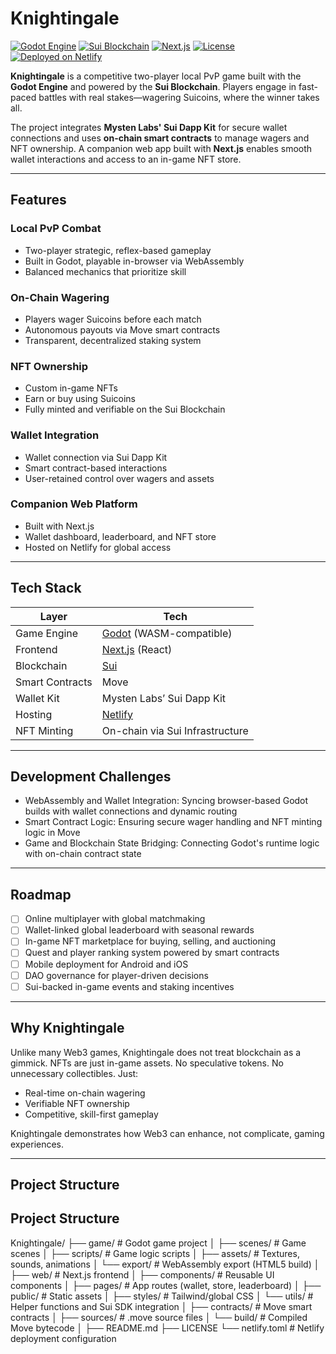 # Knightingale

[![Godot Engine](https://img.shields.io/badge/Built%20With-Godot-478CBF?logo=godot-engine&logoColor=white)](https://godotengine.org)
[![Sui Blockchain](https://img.shields.io/badge/Powered%20By-Sui-3E9ADA?logo=blockchain.com&logoColor=white)](https://sui.io)
[![Next.js](https://img.shields.io/badge/Frontend-Next.js-black?logo=next.js)](https://nextjs.org)
[![License](https://img.shields.io/badge/License-MIT-yellow.svg)](LICENSE)
[![Deployed on Netlify](https://img.shields.io/badge/Hosted%20On-Netlify-00C7B7?logo=netlify&logoColor=white)](https://www.netlify.com)

**Knightingale** is a competitive two-player local PvP game built with the **Godot Engine** and powered by the **Sui Blockchain**. Players engage in fast-paced battles with real stakes—wagering Suicoins, where the winner takes all.

The project integrates **Mysten Labs' Sui Dapp Kit** for secure wallet connections and uses **on-chain smart contracts** to manage wagers and NFT ownership. A companion web app built with **Next.js** enables smooth wallet interactions and access to an in-game NFT store.

---

## Features

### Local PvP Combat
- Two-player strategic, reflex-based gameplay
- Built in Godot, playable in-browser via WebAssembly
- Balanced mechanics that prioritize skill

### On-Chain Wagering
- Players wager Suicoins before each match
- Autonomous payouts via Move smart contracts
- Transparent, decentralized staking system

### NFT Ownership
- Custom in-game NFTs
- Earn or buy using Suicoins
- Fully minted and verifiable on the Sui Blockchain

### Wallet Integration
- Wallet connection via Sui Dapp Kit
- Smart contract-based interactions
- User-retained control over wagers and assets

### Companion Web Platform
- Built with Next.js
- Wallet dashboard, leaderboard, and NFT store
- Hosted on Netlify for global access

---

## Tech Stack

| Layer         | Tech                              |
|---------------|-----------------------------------|
| Game Engine   | [Godot](https://godotengine.org) (WASM-compatible) |
| Frontend      | [Next.js](https://nextjs.org) (React) |
| Blockchain    | [Sui](https://sui.io)             |
| Smart Contracts | Move                             |
| Wallet Kit    | Mysten Labs’ Sui Dapp Kit         |
| Hosting       | [Netlify](https://www.netlify.com) |
| NFT Minting   | On-chain via Sui Infrastructure   |

---

## Development Challenges

- WebAssembly and Wallet Integration: Syncing browser-based Godot builds with wallet connections and dynamic routing
- Smart Contract Logic: Ensuring secure wager handling and NFT minting logic in Move
- Game and Blockchain State Bridging: Connecting Godot's runtime logic with on-chain contract state

---

## Roadmap

- [ ] Online multiplayer with global matchmaking
- [ ] Wallet-linked global leaderboard with seasonal rewards
- [ ] In-game NFT marketplace for buying, selling, and auctioning
- [ ] Quest and player ranking system powered by smart contracts
- [ ] Mobile deployment for Android and iOS
- [ ] DAO governance for player-driven decisions
- [ ] Sui-backed in-game events and staking incentives

---

## Why Knightingale

Unlike many Web3 games, Knightingale does not treat blockchain as a gimmick. NFTs are just in-game assets. No speculative tokens. No unnecessary collectibles. Just:

- Real-time on-chain wagering
- Verifiable NFT ownership
- Competitive, skill-first gameplay

Knightingale demonstrates how Web3 can enhance, not complicate, gaming experiences.

---

## Project Structure
## Project Structure

Knightingale/ ├── game/ # Godot game project │ ├── scenes/ # Game scenes │ ├── scripts/ # Game logic scripts │ ├── assets/ # Textures, sounds, animations │ └── export/ # WebAssembly export (HTML5 build) │ ├── web/ # Next.js frontend │ ├── components/ # Reusable UI components │ ├── pages/ # App routes (wallet, store, leaderboard) │ ├── public/ # Static assets │ ├── styles/ # Tailwind/global CSS │ └── utils/ # Helper functions and Sui SDK integration │ ├── contracts/ # Move smart contracts │ ├── sources/ # .move source files │ └── build/ # Compiled Move bytecode │ ├── README.md ├── LICENSE └── netlify.toml # Netlify deployment configuration



